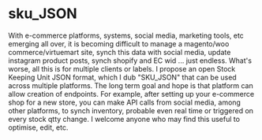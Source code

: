 # sku_JSON
With e-commerce platforms, systems, social media, marketing tools, etc emerging all over, it is becoming difficult to manage a magento/woo commerce/virtuemart site, synch this data with social media, update instagram product posts, synch  shopify and EC wid ... just endless. What's worse, all this is for multiple clients or labels. I propose an open Stock Keeping Unit JSON format, which I dub "SKU_JSON" that  can be used across multiple platforms. The long term goal and hope is that platform can allow creation of endpoints. For example, after setting up your e-commerce shop for a new store, you can make API calls from social media, among other platforms, to synch inventory, probable even real time or triggered on every stock qtty change. 
I welcome anyone who may find this useful to optimise, edit, etc. 
